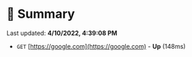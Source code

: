 # 📖 Summary
Last updated: **4/10/2022, 4:39:08 PM**

- `GET` [https://google.com](https://google.com) - **Up** (148ms)
